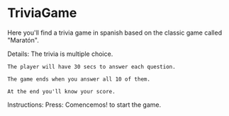 # TriviaGame
Here you'll find a trivia game in spanish based on the classic game called "Maratón".

Details:
    The trivia is multiple choice.
    
    The player will have 30 secs to answer each question.
    
    The game ends when you answer all 10 of them. 
    
    At the end you'll know your score. 

Instructions: Press: Comencemos! to start the game.
